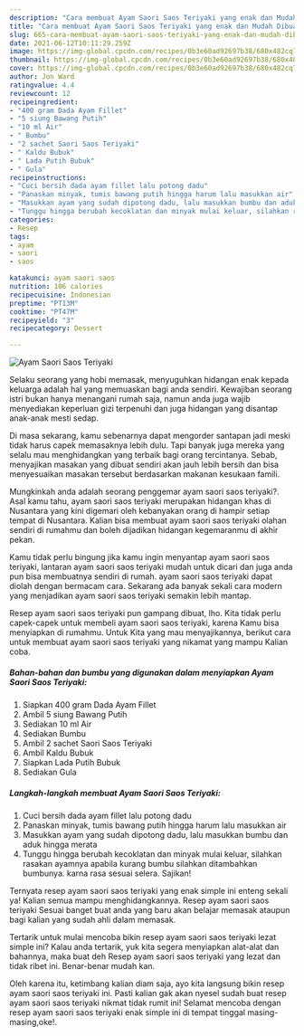 ```yaml
---
description: "Cara membuat Ayam Saori Saos Teriyaki yang enak dan Mudah Dibuat"
title: "Cara membuat Ayam Saori Saos Teriyaki yang enak dan Mudah Dibuat"
slug: 665-cara-membuat-ayam-saori-saos-teriyaki-yang-enak-dan-mudah-dibuat
date: 2021-06-12T10:11:29.259Z
image: https://img-global.cpcdn.com/recipes/0b3e60ad92697b38/680x482cq70/ayam-saori-saos-teriyaki-foto-resep-utama.jpg
thumbnail: https://img-global.cpcdn.com/recipes/0b3e60ad92697b38/680x482cq70/ayam-saori-saos-teriyaki-foto-resep-utama.jpg
cover: https://img-global.cpcdn.com/recipes/0b3e60ad92697b38/680x482cq70/ayam-saori-saos-teriyaki-foto-resep-utama.jpg
author: Jon Ward
ratingvalue: 4.4
reviewcount: 12
recipeingredient:
- "400 gram Dada Ayam Fillet"
- "5 siung Bawang Putih"
- "10 ml Air"
- " Bumbu"
- "2 sachet Saori Saos Teriyaki"
- " Kaldu Bubuk"
- " Lada Putih Bubuk"
- " Gula"
recipeinstructions:
- "Cuci bersih dada ayam fillet lalu potong dadu"
- "Panaskan minyak, tumis bawang putih hingga harum lalu masukkan air"
- "Masukkan ayam yang sudah dipotong dadu, lalu masukkan bumbu dan aduk hingga merata"
- "Tunggu hingga berubah kecoklatan dan minyak mulai keluar, silahkan rasakan ayamnya apabila kurang bumbu silahkan ditambahkan bumbunya. karna rasa sesuai selera. Sajikan!"
categories:
- Resep
tags:
- ayam
- saori
- saos

katakunci: ayam saori saos 
nutrition: 106 calories
recipecuisine: Indonesian
preptime: "PT13M"
cooktime: "PT47M"
recipeyield: "3"
recipecategory: Dessert

---
```



![Ayam Saori Saos Teriyaki](https://img-global.cpcdn.com/recipes/0b3e60ad92697b38/680x482cq70/ayam-saori-saos-teriyaki-foto-resep-utama.jpg)

Selaku seorang yang hobi memasak, menyuguhkan hidangan enak kepada keluarga adalah hal yang memuaskan bagi anda sendiri. Kewajiban seorang istri bukan hanya menangani rumah saja, namun anda juga wajib menyediakan keperluan gizi terpenuhi dan juga hidangan yang disantap anak-anak mesti sedap.

Di masa  sekarang, kamu sebenarnya dapat mengorder santapan jadi meski tidak harus capek memasaknya lebih dulu. Tapi banyak juga mereka yang selalu mau menghidangkan yang terbaik bagi orang tercintanya. Sebab, menyajikan masakan yang dibuat sendiri akan jauh lebih bersih dan bisa menyesuaikan masakan tersebut berdasarkan makanan kesukaan famili. 



Mungkinkah anda adalah seorang penggemar ayam saori saos teriyaki?. Asal kamu tahu, ayam saori saos teriyaki merupakan hidangan khas di Nusantara yang kini digemari oleh kebanyakan orang di hampir setiap tempat di Nusantara. Kalian bisa membuat ayam saori saos teriyaki olahan sendiri di rumahmu dan boleh dijadikan hidangan kegemaranmu di akhir pekan.

Kamu tidak perlu bingung jika kamu ingin menyantap ayam saori saos teriyaki, lantaran ayam saori saos teriyaki mudah untuk dicari dan juga anda pun bisa membuatnya sendiri di rumah. ayam saori saos teriyaki dapat diolah dengan bermacam cara. Sekarang ada banyak sekali cara modern yang menjadikan ayam saori saos teriyaki semakin lebih mantap.

Resep ayam saori saos teriyaki pun gampang dibuat, lho. Kita tidak perlu capek-capek untuk membeli ayam saori saos teriyaki, karena Kamu bisa menyiapkan di rumahmu. Untuk Kita yang mau menyajikannya, berikut cara untuk membuat ayam saori saos teriyaki yang nikamat yang mampu Kalian coba.

<!--inarticleads1-->

##### Bahan-bahan dan bumbu yang digunakan dalam menyiapkan Ayam Saori Saos Teriyaki:

1. Siapkan 400 gram Dada Ayam Fillet
1. Ambil 5 siung Bawang Putih
1. Sediakan 10 ml Air
1. Sediakan  Bumbu
1. Ambil 2 sachet Saori Saos Teriyaki
1. Ambil  Kaldu Bubuk
1. Siapkan  Lada Putih Bubuk
1. Sediakan  Gula




<!--inarticleads2-->

##### Langkah-langkah membuat Ayam Saori Saos Teriyaki:

1. Cuci bersih dada ayam fillet lalu potong dadu
1. Panaskan minyak, tumis bawang putih hingga harum lalu masukkan air
1. Masukkan ayam yang sudah dipotong dadu, lalu masukkan bumbu dan aduk hingga merata
1. Tunggu hingga berubah kecoklatan dan minyak mulai keluar, silahkan rasakan ayamnya apabila kurang bumbu silahkan ditambahkan bumbunya. karna rasa sesuai selera. Sajikan!




Ternyata resep ayam saori saos teriyaki yang enak simple ini enteng sekali ya! Kalian semua mampu menghidangkannya. Resep ayam saori saos teriyaki Sesuai banget buat anda yang baru akan belajar memasak ataupun bagi kalian yang sudah ahli dalam memasak.

Tertarik untuk mulai mencoba bikin resep ayam saori saos teriyaki lezat simple ini? Kalau anda tertarik, yuk kita segera menyiapkan alat-alat dan bahannya, maka buat deh Resep ayam saori saos teriyaki yang lezat dan tidak ribet ini. Benar-benar mudah kan. 

Oleh karena itu, ketimbang kalian diam saja, ayo kita langsung bikin resep ayam saori saos teriyaki ini. Pasti kalian gak akan nyesel sudah buat resep ayam saori saos teriyaki nikmat tidak rumit ini! Selamat mencoba dengan resep ayam saori saos teriyaki enak simple ini di tempat tinggal masing-masing,oke!.

